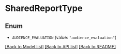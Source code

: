 # SharedReportType

## Enum


* `AUDIENCE_EVALUATION` (value: `"audience_evaluation"`)


[[Back to Model list]](../README.md#documentation-for-models) [[Back to API list]](../README.md#documentation-for-api-endpoints) [[Back to README]](../README.md)


